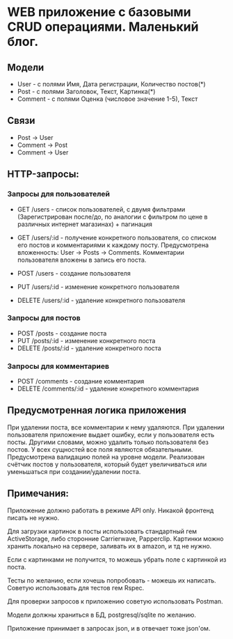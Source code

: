 # WEB приложение с базовыми CRUD операциями. Маленький блог.

## Модели
 
* User - с полями Имя, Дата регистрации, Количество постов(*)
* Post - с полями Заголовок, Текст, Картинка(*)
* Comment - с полями Оценка (числовое значение 1-5), Текст

## Связи

* Post -> User
* Comment -> Post
* Comment -> User

## HTTP-запросы:

### Запросы для пользователей
* GET /users - список пользователей, с двумя фильтрами (Зарегистрирован после/до, по аналогии с фильтром по цене в различных интернет магазинах) + пагинация

* GET /users/:id - получение конкретного пользователя, со списком его постов и комментариями к каждому посту. 
  Предусмотрена вложенность: User -> Posts -> Comments. Комментарии пользователя вложены в запись его поста.

* POST /users - создание пользователя
* PUT /users/:id - изменение конкретного пользователя
* DELETE /users/:id - удаление конкретного пользователя

### Запросы для постов
* POST /posts - создание поста
* PUT /posts/:id - изменение конкретного поста
* DELETE /posts/:id - удаление конкретного поста

### Запросы для комментариев
* POST /comments - создание комментария
* DELETE /comments/:id - удаление конкретного комментария

## Предусмотренная логика приложения

При удалении поста, все комментарии к нему удаляются.
При удалении пользователя приложение выдает ошибку, если у пользователя есть посты. Другими словами, можно удалить только пользователя без постов.
У всех сущностей все поля являются обязательными.
Предусмотрена валидацию полей на уровне модели.
Реализован счётчик постов у пользователя, который будет увеличиваться или уменьшаться при создании/удалении поста. 
 

## Примечания:

Приложение должно работать в режиме API only. Никакой фронтенд писать не нужно.

Для загрузки картинок в посты использовать стандартный гем ActiveStorage, либо сторонние Carrierwave, Papperclip. Картинки можно хранить локально на сервере, заливать их в amazon, и тд не нужно.

Если с картинками не получится, то можешь убрать поле с картинкой из поста.

Тесты по желанию, если хочешь попробовать - можешь их написать. Советую использовать для тестов гем Rspec.

Для проверки запросов к приложению советую использовать Postman.

Модели должны храниться в БД, postgresql/sqlite по желанию.

Приложение принимает в запросах json, и в отвечает тоже json'ом.
